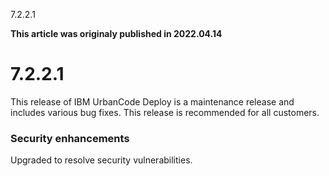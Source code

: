 





7.2.2.1

**This article was originaly published in 2022.04.14**


7.2.2.1
=======




This release of IBM UrbanCode Deploy is a maintenance release and includes various bug fixes. This release is recommended for all customers.
### Security enhancements


Upgraded to resolve security vulnerabilities.




